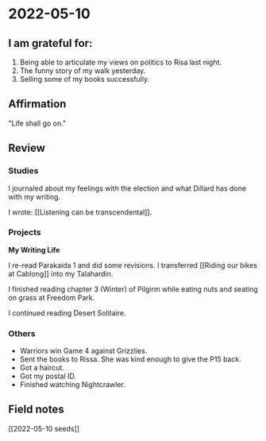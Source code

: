 # 2022-05-10

## I am grateful for:
1. Being able to articulate my views on politics to Risa last night.
2. The funny story of my walk yesterday.
3. Selling some of my books successfully.

## Affirmation

"Life shall go on."

## Review
### Studies

I journaled about my feelings with the election and what Dillard has done with my writing.

I wrote: [[Listening can be transcendental]].

### Projects

**My Writing Life**

I re-read Parakaida 1 and did some revisions.
I transferred [[Riding our bikes at Cablong]] into my Talahardin.

I finished reading chapter 3 (Winter) of Pilgirm while eating nuts and seating on grass at Freedom Park.

I continued reading Desert Solitaire.

### Others

- Warriors win Game 4 against Grizzlies.
- Sent the books to Rissa. She was kind enough to give the P15 back.
- Got a haircut.
- Got my postal ID.
- Finished watching Nightcrawler.

## Field notes

[[2022-05-10 seeds]]